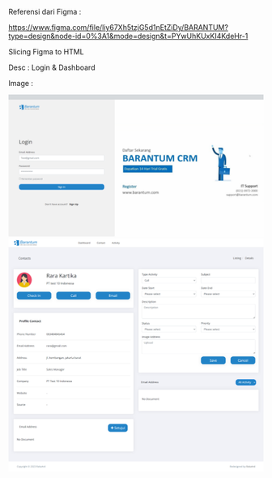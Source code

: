 Referensi dari Figma :

https://www.figma.com/file/liy67Xh5tzjG5d1nEtZiDy/BARANTUM?type=design&node-id=0%3A1&mode=design&t=PYwUhKUxKI4KdeHr-1


Slicing Figma to HTML

Desc : Login & Dashboard


Image :

![myimage-alt-tag](https://github.com/rakaardiansyah/login-detail/blob/main/mockup-image/barantum1.png)
![myimage-alt-tag](https://github.com/rakaardiansyah/login-detail/blob/main/mockup-image/barantum2.png)
